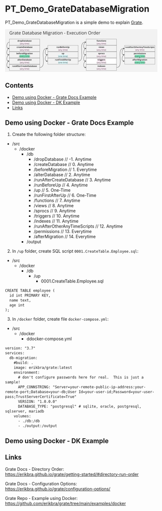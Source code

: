 # PT_Demo_GrateDatabaseMigration

PT_Demo_GrateDatabaseMigration is a simple demo to explain [Grate](https://github.com/erikbra/grate/tree/main).

![grate-execution-order](/res/grate-execution-order.jpg)

## Contents
- [Demo using Docker - Grate Docs Example](#demo-using-docker---grate-docs-example)
- [Demo using Docker - DK Example](#demo-using-docker---dk-example)
- [Links](#links)

## Demo using Docker - Grate Docs Example

1. Create the following folder structure:

- /src
    - /docker
        - /db
            - /dropDatabase // -1. Anytime
            - /createDatabase // 0. Anytime
            - /beforeMigration // 1. Everytime
            - /alterDatabase // 2. Anytime
            - /runAfterCreateDatabase // 3. Anytime
            - /runBeforeUp // 4. Anytime
            - /up // 5. One-Time
            - /runFirstAfterUp // 6. One-Time
            - /functions // 7. Anytime
            - /views // 8. Anytime
            - /sprocs // 9. Anytime
            - /triggers // 10. Anytime
            - /indexes // 11. Anytime
            - /runAfterOtherAnyTimeScripts // 12. Anytime
            - /permissions // 13. Everytime
            - /afterMigration // 14.  Everytime
        - /output

2. In `/up` folder, create SQL script `0001.CreateTable.Employee.sql`:

- /src
    - /docker
        - /db
            - /up
                - 0001.CreateTable.Employee.sql

```
CREATE TABLE employee (
  id int PRIMARY KEY, 
  name text,
  age int
);
```

3. In `/docker` folder, create file `docker-compose.yml`:

- /src
    - /docker
        - ddocker-compose.yml

```
version: "3.7"
services:
  db-migration:
    #build: .
    image: erikbra/grate:latest
    environment:
      # don't configure passwords here for real.  This is just a sample!
      APP_CONNSTRING: "Server=your-remote-public-ip-address:your-remote-port;Database=your-db;User Id=your-user-id;Password=your-user-pass;TrustServerCertificate=True"
      VERSION: "1.0.0.0"
      DATABASE_TYPE: "postgresql" # sqlite, oracle, postgresql, sqlserver, mariadb
    volumes:
      - ./db:/db
      - ./output:/output
```

## Demo using Docker - DK Example

## Links

Grate Docs - Directory Order:  
https://erikbra.github.io/grate/getting-started/#directory-run-order

Grate Docs - Configuration Options:
https://erikbra.github.io/grate/configuration-options/

Grate Repo - Example using Docker:  
https://github.com/erikbra/grate/tree/main/examples/docker
